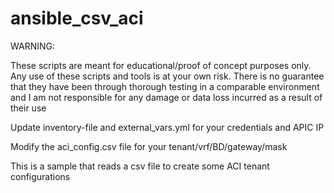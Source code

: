 # ansible_csv_aci
WARNING:

These scripts are meant for educational/proof of concept purposes only. Any use of these scripts and tools is at your own risk. There is no guarantee that they have been through thorough testing in a comparable environment and I am not responsible for any damage or data loss incurred as a result of their use

Update inventory-file and external_vars.yml for your credentials and APIC IP

Modify the aci_config.csv file for your tenant/vrf/BD/gateway/mask

This is a sample that reads a csv file to create some ACI tenant configurations
